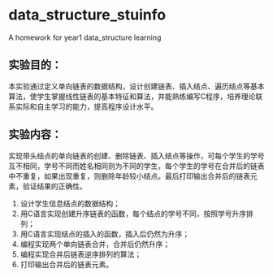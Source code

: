 # data_structure_stuinfo
A homework for year1  data_structure learning

## 实验目的：
本实验通过定义单向链表的数据结构，设计创建链表、插入结点、遍历结点等基本算法，使学生掌握线性链表的基本特征和算法，并能熟练编写C程序，培养理论联系实际和自主学习的能力，提高程序设计水平。

## 实验内容：
实现带头结点的单向链表的创建、删除链表、插入结点等操作，可每个学生的学号互不相同，学号不同而姓名相同则为不同的学生，每个学生的学号在合并后的链表中不重复，如果出现重复，则删除年龄较小结点。最后打印输出合并后的链表元素，验证结果的正确性。
1. 设计学生信息结点的数据结构；
2. 用C语言实现创建升序链表的函数，每个结点的学号不同，按照学号升序排列；
3. 用C语言实现结点的插入的函数，插入后仍然为升序；
4. 编程实现两个单向链表合并，合并后仍然升序；
5. 编程实现合并后链表逆序排列的算法；
6. 打印输出合并后的链表元素。
